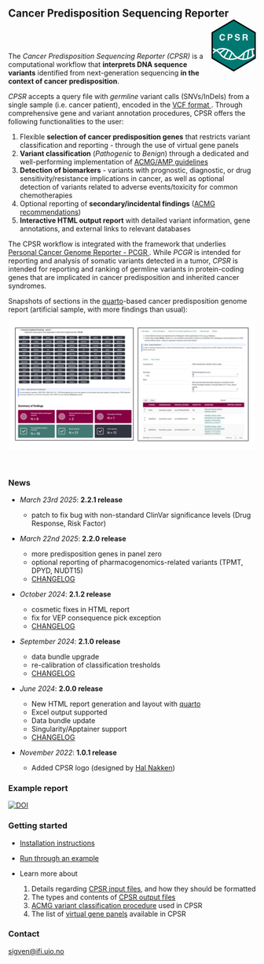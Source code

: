 <br>

## Cancer Predisposition Sequencing Reporter <a href="https://sigven.github.io/cpsr/"><img src="man/figures/logo.png" align="right" height="106" width="90"/></a>

<br><br>

The *Cancer Predisposition Sequencing Reporter (CPSR)* is a computational workflow that **interprets DNA sequence variants** identified from next-generation sequencing **in the context of cancer predisposition**. 

*CPSR* accepts a query file with _germline_ variant calls (SNVs/InDels) from a single sample (i.e. cancer patient), encoded in the [VCF format ](https://samtools.github.io/hts-specs/VCFv4.2.pdf). Through comprehensive gene and variant annotation procedures, CPSR offers the following functionalities to the user:

1) Flexible **selection of cancer predisposition genes** that restricts variant classification and reporting - through the use of virtual gene panels
2) **Variant classification** (*Pathogenic* to _Benign_) through a dedicated and well-performing implementation of [ACMG/AMP guidelines](https://pubmed.ncbi.nlm.nih.gov/25741868/)
3) **Detection of biomarkers** - variants with prognostic, diagnostic, or drug sensitivity/resistance 
implications in cancer, as well as optional detection of variants related to adverse events/toxicity for common chemotherapies  
4) Optional reporting of **secondary/incidental findings** ([ACMG recommendations](https://pubmed.ncbi.nlm.nih.gov/37347242/))
5) **Interactive HTML output report** with detailed variant information, gene annotations, and external links to relevant databases

The CPSR workflow is integrated with the framework that underlies [Personal Cancer Genome Reporter - PCGR ](https://github.com/sigven/pcgr). While *PCGR* is intended for reporting and analysis of somatic variants detected in a tumor, *CPSR* is intended for reporting and ranking of germline variants in protein-coding genes that are implicated in cancer predisposition and inherited cancer syndromes.

Snapshots of sections in the [quarto](https://quarto.org)-based cancer predisposition genome report (artificial sample, with more findings than usual):

![](img/cpsr_sc.png)

<br>

### News

*  *March 23rd 2025*: **2.2.1 release**
    -  patch to fix bug with non-standard ClinVar significance levels (Drug Response, Risk Factor)
    
*  *March 22nd 2025*: **2.2.0 release**
    -  more predisposition genes in panel zero 
    -  optional reporting of pharmacogenomics-related variants (TPMT, DPYD, NUDT15)
    -  [CHANGELOG](https://sigven.github.io/cpsr/articles/CHANGELOG.html)

*  *October 2024*: **2.1.2 release**
    -  cosmetic fixes in HTML report
    -  fix for VEP consequence pick exception
    -  [CHANGELOG](https://sigven.github.io/cpsr/articles/CHANGELOG.html)
    
*  *September 2024*: **2.1.0 release**
    -  data bundle upgrade
    -  re-calibration of classification tresholds
    -  [CHANGELOG](https://sigven.github.io/cpsr/articles/CHANGELOG.html)

*  *June 2024*: **2.0.0 release**
    -  New HTML report generation and layout with [quarto](https://quarto.org/)
    -  Excel output supported
    -  Data bundle update
    -  Singularity/Apptainer support
    -  [CHANGELOG](http://cpsr.readthedocs.io/en/latest/CHANGELOG.html)

*  *November 2022*: **1.0.1 release**
    -  Added CPSR logo (designed by [Hal Nakken](https://halvetica.net))


### Example report

[![DOI](https://zenodo.org/badge/DOI/10.5281/zenodo.15050542.svg)](https://doi.org/10.5281/zenodo.15050542)

### Getting started

- [Installation instructions](articles/installation.html)
- [Run through an example](articles/running.html#example-run)
- Learn more about

   1) Details regarding [CPSR input files](articles/input.html), and how they should be formatted 
   2) The types and contents of [CPSR output files](articles/output.html)
   3) [ACMG variant classification procedure](articles/variant_classification.html) used in CPSR
   4) The list of [virtual gene panels](articles/virtual_panels.html) available in CPSR


### Contact

sigven@ifi.uio.no
